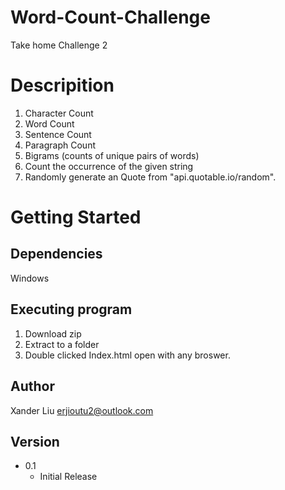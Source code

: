 # Word-Count-Challenge
  Take home Challenge 2
# Descripition
  1. Character Count
  2. Word Count
  3. Sentence Count
  4. Paragraph Count
  5. Bigrams (counts of unique pairs of words)
  6. Count the occurrence of the given string
  7. Randomly generate an Quote from "api.quotable.io/random".
# Getting Started
## Dependencies
  Windows
## Executing program
  1. Download zip
  2. Extract to a folder
  3. Double clicked Index.html open with any broswer.
## Author
  Xander Liu 
  erjioutu2@outlook.com
## Version
* 0.1 
  * Initial Release
